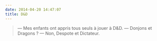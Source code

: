 ```yaml
---
date: 2014-04-20 14:47:07
title: D&D
---
```


> — Mes enfants ont appris tous seuls à jouer à D&amp;D.
> — Donjons et Dragons ?
> — Non, Despote et Dictateur.
